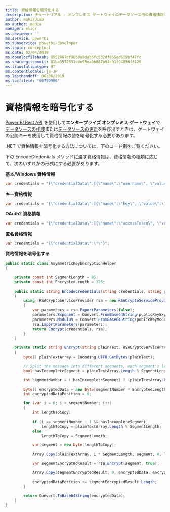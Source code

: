 ```yaml
---
title: 資格情報を暗号化する
description: チュートリアル - オンプレミス ゲートウェイのデータソース用の資格情報を暗号化する
author: mahirdiab
ms.author: madia
manager: eligr
ms.reviewer: ''
ms.service: powerbi
ms.subservice: powerbi-developer
ms.topic: conceptual
ms.date: 02/04/2019
ms.openlocfilehash: 0952867ef9660a9dab6fc532df055ed619bf47fc
ms.sourcegitcommit: 81ba3572531cbe95ea0b887b94e91f94050f3129
ms.translationtype: HT
ms.contentlocale: ja-JP
ms.lasthandoff: 06/06/2019
ms.locfileid: "66750906"
---
```

# <a name="encrypt-credentials"></a>資格情報を暗号化する

[Power BI Rest API](https://docs.microsoft.com/rest/api/power-bi/) を使用して**エンタープライズ オンプレミス ゲートウェイ**で[データソースの作成](https://docs.microsoft.com/rest/api/power-bi/gateways/createdatasource)または[データソースの更新](https://docs.microsoft.com/rest/api/power-bi/gateways/updatedatasource)を呼び出すときは、ゲートウェイの公開キーを使用して資格情報の値を暗号化する必要があります。

.NET で資格情報を暗号化する方法については、下のコード例をご覧ください。

下の EncodeCredentials メソッドに渡す資格情報は、資格情報の種類に応じて、次のいずれかの形式にする必要があります。

**基本/Windows 資格情報**

```csharp
var credentials = "{\"credentialData\":[{\"name\":\"username\", \"value\":\"john\"},{\"name\":\"password\", \"value\":\"*****\"}]}";
```

**キー資格情報**

```csharp
var credentials = "{\"credentialData\":[{\"name\":\"key\", \"value\":\"ec....LA=\"}]}";
```

**OAuth2 資格情報**

```csharp
var credentials = "{\"credentialData\":[{\"name\":\"accessToken\", \"value\":\"eyJ0....fwtQ\"}]}";
```

**匿名資格情報**

```csharp
var credentials = "{\"credentialData\":\"\"}";
```

**資格情報を暗号化する**

```csharp
public static class AsymmetricKeyEncryptionHelper
{

    private const int SegmentLength = 85;
    private const int EncryptedLength = 128;

    public static string EncodeCredentials(string credentials, string publicKeyExponent, string publicKeyModulus)
    {
        using (RSACryptoServiceProvider rsa = new RSACryptoServiceProvider(EncryptedLength * 8))
        {
            var parameters = rsa.ExportParameters(false);
            parameters.Exponent = Convert.FromBase64String(publicKeyExponent);
            parameters.Modulus = Convert.FromBase64String(publicKeyModulus);
            rsa.ImportParameters(parameters);
            return Encrypt(credentials, rsa);
        }
    }

    private static string Encrypt(string plainText, RSACryptoServiceProvider rsa)
    {
        byte[] plainTextArray = Encoding.UTF8.GetBytes(plainText);

        // Split the message into different segments, each segment's length is 85. So the result may be 85,85,85,20.
        bool hasIncompleteSegment = plainTextArray.Length % SegmentLength != 0;

        int segmentNumber = (!hasIncompleteSegment) ? (plainTextArray.Length / SegmentLength) : ((plainTextArray.Length / SegmentLength) + 1);

        byte[] encryptedData = new byte[segmentNumber * EncryptedLength];
        int encryptedDataPosition = 0;

        for (var i = 0; i < segmentNumber; i++)
        {
            int lengthToCopy;

            if (i == segmentNumber - 1 && hasIncompleteSegment)
                lengthToCopy = plainTextArray.Length % SegmentLength;
            else
                lengthToCopy = SegmentLength;

            var segment = new byte[lengthToCopy];

            Array.Copy(plainTextArray, i * SegmentLength, segment, 0, lengthToCopy);

            var segmentEncryptedResult = rsa.Encrypt(segment, true);

            Array.Copy(segmentEncryptedResult, 0, encryptedData, encryptedDataPosition, segmentEncryptedResult.Length);

            encryptedDataPosition += segmentEncryptedResult.Length;
        }

        return Convert.ToBase64String(encryptedData);
    }
}
```